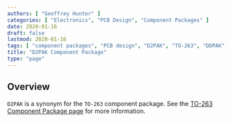 ```yaml
---
authors: [ "Geoffrey Hunter" ]
categories: [ "Electronics", "PCB Design", "Component Packages" ]
date: 2020-01-16
draft: false
lastmod: 2020-01-16
tags: [ "component packages", "PCB design", "D2PAK", "TO-263", "DDPAK", "TO-263AB", "TO-279", "SMD-220" ]
title: "D2PAK Component Package"
type: "page"
---
```


## Overview

`D2PAK` is a synonym for the `TO-263` component package. See the [TO-263 Component Package page](../to-263-component-package) for more information.
